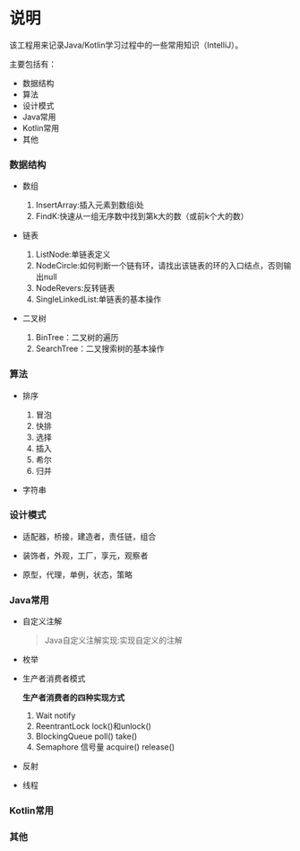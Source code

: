 # 说明

该工程用来记录Java/Kotlin学习过程中的一些常用知识（IntelliJ）。

主要包括有：

* 数据结构
* 算法
* 设计模式
* Java常用
* Kotlin常用
* 其他

### 数据结构

* 数组

  1. InsertArray:插入元素到数组i处
  2. FindK:快速从一组无序数中找到第k大的数（或前k个大的数）

* 链表

   1. ListNode:单链表定义
   2. NodeCircle:如何判断一个链有环，请找出该链表的环的入口结点，否则输出null
   3. NodeRevers:反转链表
   4. SingleLinkedList:单链表的基本操作

* 二叉树

   1. BinTree：二叉树的遍历
   2. SearchTree：二叉搜索树的基本操作

### 算法

* 排序

   1. 冒泡
   2. 快排
   3. 选择
   4. 插入
   5. 希尔
   6. 归并

* 字符串

### 设计模式

* 适配器，桥接，建造者，责任链，组合

* 装饰者，外观，工厂，享元，观察者

* 原型，代理，单例，状态，策略

### Java常用

* 自定义注解

  > Java自定义注解实现:实现自定义的注解

* 枚举

* 生产者消费者模式

   **生产者消费者的四种实现方式**
  
   1. Wait notify
   2. ReentrantLock lock()和unlock()
   3. BlockingQueue poll() take()
   4. Semaphore 信号量  acquire() release()

* 反射

* 线程

### Kotlin常用

### 其他
